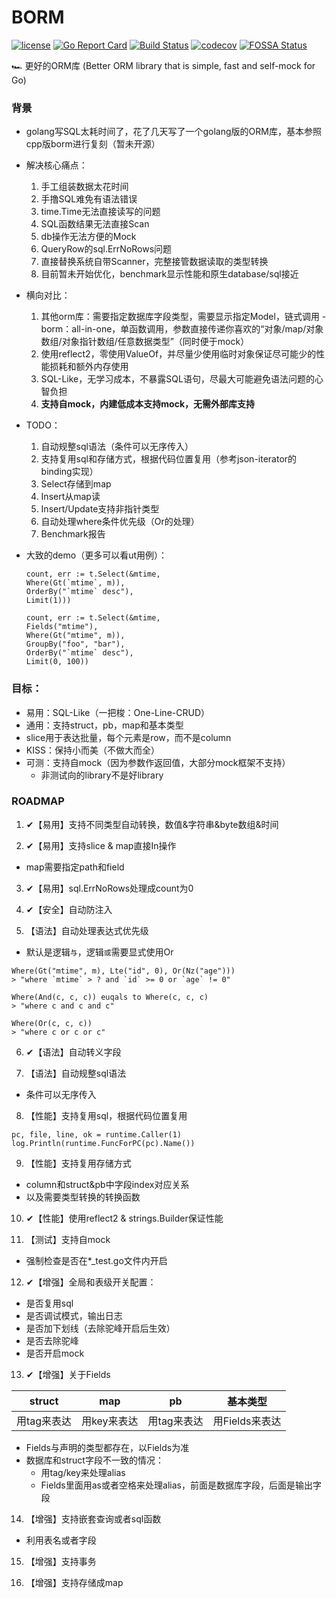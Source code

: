 
# BORM

[![license](https://img.shields.io/badge/license-MIT-brightgreen.svg?style=flat)](https://github.com/orca-zhang/borm/blob/master/LICENSE)
[![Go Report Card](https://goreportcard.com/badge/github.com/orca-zhang/borm)](https://goreportcard.com/report/github.com/orca-zhang/borm)
[![Build Status](https://semaphoreci.com/api/v1/orca-zhang/borm/branches/master/shields_badge.svg)](https://semaphoreci.com/orca-zhang/borm)
[![codecov](https://codecov.io/gh/orca-zhang/borm/branch/master/graph/badge.svg)](https://codecov.io/gh/orca-zhang/borm)
[![FOSSA Status](https://app.fossa.com/api/projects/git%2Bgithub.com%2Forca-zhang%2Fborm.svg?type=shield)](https://app.fossa.com/projects/git%2Bgithub.com%2Forca-zhang%2Fborm?ref=badge_shield)

🏎️ 更好的ORM库 (Better ORM library that is simple, fast and self-mock for Go)

### 背景

- golang写SQL太耗时间了，花了几天写了一个golang版的ORM库，基本参照cpp版borm进行复刻（暂未开源）

- 解决核心痛点：
    1. 手工组装数据太花时间
    2. 手撸SQL难免有语法错误
    3. time.Time无法直接读写的问题
    4. SQL函数结果无法直接Scan
    5. db操作无法方便的Mock
    6. QueryRow的sql.ErrNoRows问题
    7. 直接替换系统自带Scanner，完整接管数据读取的类型转换
    8. 目前暂未开始优化，benchmark显示性能和原生database/sql接近

- 横向对比：
    1. 其他orm库：需要指定数据库字段类型，需要显示指定Model，链式调用
      - borm：all-in-one，单函数调用，参数直接传递你喜欢的“对象/map/对象数组/对象指针数组/任意数据类型”（同时便于mock）
    2. 使用reflect2，零使用ValueOf，并尽量少使用临时对象保证尽可能少的性能损耗和额外内存使用
    3. SQL-Like，无学习成本，不暴露SQL语句，尽最大可能避免语法问题的心智负担
    4. **支持自mock，内建低成本支持mock，无需外部库支持**

- TODO：
    1. 自动规整sql语法（条件可以无序传入）
    2. 支持复用sql和存储方式，根据代码位置复用（参考json-iterator的binding实现）
    3. Select存储到map
    4. Insert从map读
    5. Insert/Update支持非指针类型
    6. 自动处理where条件优先级（Or的处理）
    7. Benchmark报告

- 大致的demo（更多可以看ut用例）：
    ``` golang
    count, err := t.Select(&mtime,
    Where(Gt(`mtime`, m)),
    OrderBy("`mtime` desc"),
    Limit(1)))

    count, err := t.Select(&mtime,
    Fields("mtime"),
    Where(Gt("mtime", m)),
    GroupBy("foo", "bar"),
    OrderBy("`mtime` desc"),
    Limit(0, 100))
    ```
### 目标：
- 易用：SQL-Like（一把梭：One-Line-CRUD）
- 通用：支持struct，pb，map和基本类型
- slice用于表达批量，每个元素是row，而不是column
- KISS：保持小而美（不做大而全）
- 可测：支持自mock（因为参数作返回值，大部分mock框架不支持）
    - 非测试向的library不是好library

### ROADMAP

1. ✔【易用】支持不同类型自动转换，数值&字符串&byte数组&时间

2. ✔【易用】支持slice & map直接In操作
- map需要指定path和field

3. ✔【易用】sql.ErrNoRows处理成count为0

4. ✔【安全】自动防注入

5. 【语法】自动处理表达式优先级
- 默认是逻辑`与`，逻辑`或`需要显式使用Or
``` golang
Where(Gt("mtime", m), Lte("id", 0), Or(Nz("age")))
> "where `mtime` > ? and `id` >= 0 or `age` != 0"

Where(And(c, c, c)) euqals to Where(c, c, c)
> "where c and c and c"

Where(Or(c, c, c))
> "where c or c or c"
```

6. ✔【语法】自动转义字段

7. 【语法】自动规整sql语法
- 条件可以无序传入

8. 【性能】支持复用sql，根据代码位置复用
 ``` golang
 pc, file, line, ok = runtime.Caller(1)  
 log.Println(runtime.FuncForPC(pc).Name())
 ```

9. 【性能】支持复用存储方式
- column和struct&pb中字段index对应关系
- 以及需要类型转换的转换函数

10. ✔【性能】使用reflect2 & strings.Builder保证性能

11. 【测试】支持自mock
- 强制检查是否在*_test.go文件内开启

12. ✔【增强】全局和表级开关配置：
- 是否复用sql
- 是否调试模式，输出日志
- 是否加下划线（去除驼峰开启后生效）
- 是否去除驼峰
- 是否开启mock

13. ✔【增强】关于Fields

|struct|map|pb|基本类型|
|-|-|-|-|
|用tag来表达|用key来表达|用tag来表达|用Fields来表达|

- Fields与声明的类型都存在，以Fields为准
- 数据库和struct字段不一致的情况：
  - 用tag/key来处理alias
  - Fields里面用as或者空格来处理alias，前面是数据库字段，后面是输出字段

14. 【增强】支持嵌套查询或者sql函数
- 利用表名或者字段

15. 【增强】支持事务

16. 【增强】支持存储成map
